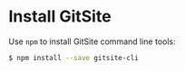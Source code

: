 # Install GitSite

Use `npm` to install GitSite command line tools:

```bash
$ npm install --save gitsite-cli
```
